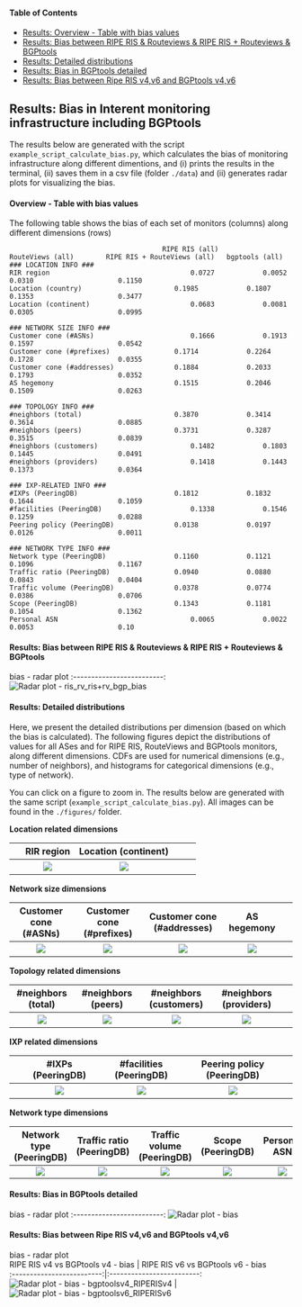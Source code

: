 #### Table of Contents  
- [Results: Overview - Table with bias values](#Overview-Table-with-bias-values)  
- [Results: Bias between RIPE RIS & Routeviews & RIPE RIS + Routeviews & BGPtools](#ris_rv_ris+rv_bgp-bias)
- [Results: Detailed distributions](#results-detailed-distributions)
- [Results:  Bias in BGPtools detailed](#bgp-detailed-bias)
- [Results:  Bias between Ripe RIS v4,v6 and BGPtools v4,v6](#risv4v6-bgpv4v6-bias)

## Results: Bias in Interent monitoring infrastructure including BGPtools
The results below are generated with the script `example_script_calculate_bias.py`, which calculates the bias of monitoring infrastructure along different dimentions, and (i) prints the results in the terminal, (ii) saves them in a csv file (folder `./data`) and (ii) generates radar plots for visualizing the bias.

#### Overview - Table with bias values 
The following table shows the bias of each set of monitors (columns) along different dimensions (rows)
```
                                      RIPE RIS (all)          RouteViews (all)        RIPE RIS + RouteViews (all)   bgptools (all)
### LOCATION INFO ###
RIR region                                   0.0727	           0.0052	              0.0310	                 0.1150
Location (country)	                     0.1985	           0.1807	              0.1353	                 0.3477
Location (continent)	                     0.0683	           0.0081	              0.0305	                 0.0995

### NETWORK SIZE INFO ### 
Customer cone (#ASNs)	                     0.1666	           0.1913	              0.1597	                 0.0542
Customer cone (#prefixes)	             0.1714	           0.2264	              0.1728	                 0.0355
Customer cone (#addresses)	             0.1884	           0.2033	              0.1793	                 0.0352
AS hegemony	                             0.1515	           0.2046	              0.1509	                 0.0263

### TOPOLOGY INFO ###
#neighbors (total)	                     0.3870	           0.3414	              0.3614	                 0.0885
#neighbors (peers)	                     0.3731	           0.3287	              0.3515	                 0.0839
#neighbors (customers)	                     0.1482	           0.1803	              0.1445                     0.0491
#neighbors (providers)	                     0.1418	           0.1443	              0.1373	                 0.0364
 
### IXP-RELATED INFO ###
#IXPs (PeeringDB)	                     0.1812	           0.1832	              0.1644	                 0.1059             
#facilities (PeeringDB)	                     0.1338	           0.1546	              0.1259	                 0.0288
Peering policy (PeeringDB)	             0.0138	           0.0197	              0.0126	                 0.0011

### NETWORK TYPE INFO ###
Network type (PeeringDB)	             0.1160	           0.1121	              0.1096	                 0.1167
Traffic ratio (PeeringDB)	             0.0940	           0.0880	              0.0843	                 0.0404
Traffic volume (PeeringDB)	             0.0378	           0.0774	              0.0386	                 0.0706  
Scope (PeeringDB)	                     0.1343	           0.1181	              0.1054	                 0.1362
Personal ASN	                             0.0065	           0.0022	              0.0053	                 0.10

```



#### Results: Bias between RIPE RIS & Routeviews & RIPE RIS + Routeviews & BGPtools

bias - radar plot
:-------------------------:
![Radar plot - ris_rv_ris+rv_bgp_bias](./figures/fig_radar_RIPERIS_RV_RIPERIS+RV_bgptools.png?raw=true) 


#### Results: Detailed distributions

Here, we present the detailed distributions per dimension (based on which the bias is calculated). The following figures depict the distributions of values for all ASes and for RIPE RIS, RouteViews and BGPtools monitors, along different dimensions. CDFs are used for numerical dimensions (e.g., number of neighbors), and histograms for categorical dimensions (e.g., type of network).

You can click on a figure to zoom in. The results below are generated with the same script (``example_script_calculate_bias.py``). All images can be found in the `./figures/` folder.  

**Location related dimensions**

&nbsp;|RIR region|Location (continent)|&nbsp;| &nbsp;
:---:|:---:|:---:|:---:|:---:
&nbsp; |![](./figures/Fig_Histogram_AS_rank_source.png?raw=true)| ![](./figures/Fig_Histogram_AS_rank_continent.png?raw=true)|&nbsp;|&nbsp;


**Network size dimensions**

Customer cone (#ASNs) | Customer cone (#prefixes) | Customer cone (#addresses) | AS hegemony | &nbsp;
:---:|:---:|:---:|:---:|:---:
![](./figures/Fig_CDF_AS_rank_numberAsns.png?raw=true)|![](./figures/Fig_CDF_AS_rank_numberPrefixes.png?raw=true)|![](./figures/Fig_CDF_AS_rank_numberAddresses.png?raw=true)|![](./figures/Fig_CDF_AS_hegemony.png?raw=true)|&nbsp;


**Topology related dimensions**

#neighbors (total)|#neighbors (peers)|#neighbors (customers)|#neighbors (providers)|&nbsp;
:---:|:---:|:---:|:---:|:---:
![](./figures/Fig_CDF_AS_rank_total.png?raw=true)|![](./figures/Fig_CDF_AS_rank_peer.png?raw=true)|![](./figures/Fig_CDF_AS_rank_customer.png?raw=true)|![](./figures/Fig_CDF_AS_rank_provider.png?raw=true)|&nbsp;



**IXP related dimensions**

&nbsp;|#IXPs (PeeringDB)|#facilities (PeeringDB)|Peering policy (PeeringDB)|&nbsp;
:---:|:---:|:---:|:---:|:---:
&nbsp;|![](./figures/Fig_CDF_peeringDB_ix_count.png?raw=true)|![](./figures/Fig_CDF_peeringDB_fac_count.png?raw=true)|![](./figures/Fig_Histogram_peeringDB_policy_general.png?raw=true)|&nbsp;


**Network type dimensions**

Network type (PeeringDB)|Traffic ratio (PeeringDB)|Traffic volume (PeeringDB)|Scope (PeeringDB)|Personal ASN
:---:|:---:|:---:|:---:|:---:
![](./figures/Fig_Histogram_peeringDB_info_type.png?raw=true)|![](./figures/Fig_Histogram_peeringDB_info_ratio.png?raw=true)|![](./figures/Fig_Histogram_peeringDB_info_traffic.png?raw=true)|![](./figures/Fig_Histogram_peeringDB_info_scope.png?raw=true)|![](./figures/Fig_Histogram_is_personal_AS.png?raw=true)


#### Results: Bias in BGPtools detailed

bias - radar plot
:-------------------------:
![Radar plot - bias](./figures/fig_radar_bgptools.png?raw=true) 

#### Results: Bias between Ripe RIS v4,v6 and BGPtools v4,v6

bias - radar plot      
RIPE RIS v4 vs BGPtools v4 - bias            |  RIPE RIS v6 vs BGPtools v6 - bias  
:-------------------------:|:-------------------------:
![Radar plot - bias - bgptoolsv4_RIPERISv4](./figures/fig_radar_bgptoolsv4_RIPERISv4.png?raw=true)  |  ![Radar plot - bias - bgptoolsv6_RIPERISv6](./figures/fig_radar_bgptoolsv6_RIPERISv6.png?raw=true)

